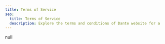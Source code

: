 ```yaml
---
title: Terms of Service
seo:
  title: Terms of Service
  description: Explore the terms and conditions of Dante website for a clear understanding of guidelines and responsibilities.
---
```


null
